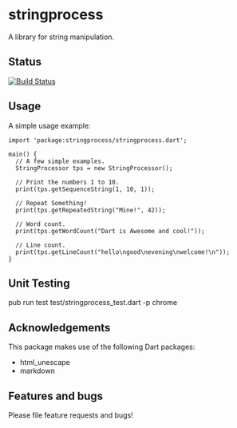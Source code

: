 # stringprocess

A library for string manipulation.

## Status

[![Build Status](https://travis-ci.org/daftspaniel/stringprocess.svg?branch=master)](https://travis-ci.org/daftspaniel/stringprocess)

## Usage

A simple usage example:

    import 'package:stringprocess/stringprocess.dart';
    
    main() {
      // A few simple examples.
      StringProcessor tps = new StringProcessor();

      // Print the numbers 1 to 10.
      print(tps.getSequenceString(1, 10, 1));

      // Repeat Something!
      print(tps.getRepeatedString("Mine!", 42));

      // Word count.
      print(tps.getWordCount("Dart is Awesome and cool!"));

      // Line count.
      print(tps.getLineCount("hello\ngood\nevening\nwelcome!\n"));
    }

## Unit Testing

pub run test test/stringprocess_test.dart -p chrome

## Acknowledgements
This package makes use of the following Dart packages:

  + html_unescape
  + markdown

## Features and bugs

Please file feature requests and bugs!
